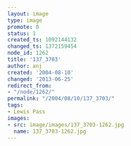 ```yaml
---
layout: image
type: image
promote: 0
status: 1
created_ts: 1092144132
changed_ts: 1372159454
node_id: 1262
title: '137_3703'
author: anj
created: '2004-08-10'
changed: '2013-06-25'
redirect_from:
- "/node/1262/"
permalink: "/2004/08/10/137_3703/"
tags:
- Lewis Pass
images:
- src: image/images/137_3703-1262.jpg
  name: 137_3703-1262.jpg
---
```


